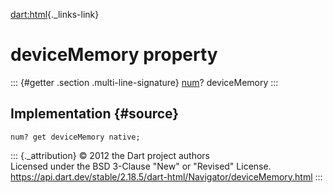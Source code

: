[dart:html](../../dart-html/dart-html-library){._links-link}

deviceMemory property
=====================

::: {#getter .section .multi-line-signature}
[num](../../dart-core/num-class)? deviceMemory
:::

Implementation {#source}
--------------

``` {.language-dart data-language="dart"}
num? get deviceMemory native;
```

::: {._attribution}
© 2012 the Dart project authors\
Licensed under the BSD 3-Clause \"New\" or \"Revised\" License.\
<https://api.dart.dev/stable/2.18.5/dart-html/Navigator/deviceMemory.html>
:::
